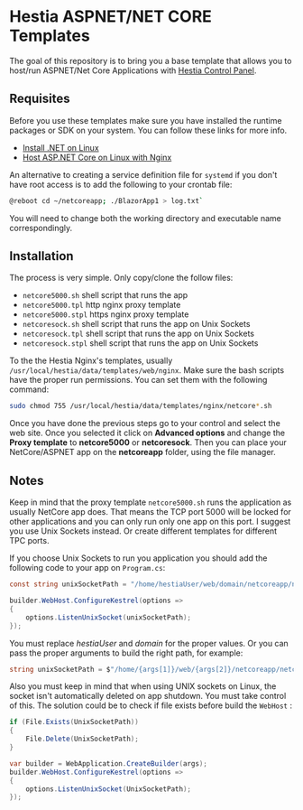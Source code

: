# Hestia ASPNET/NET CORE Templates
The goal of this repository is to bring you a base template that allows you to host/run ASPNET/Net Core Applications with [Hestia Control Panel](https://hestiacp.com/).

## Requisites
Before you use these templates make sure you have installed the runtime packages or SDK on your system. You can follow these links for more info.

- [Install .NET on Linux](https://learn.microsoft.com/en-us/dotnet/core/install/linux)
- [Host ASP.NET Core on Linux with Nginx](https://learn.microsoft.com/en-us/aspnet/core/host-and-deploy/linux-nginx)

An alternative to creating a service definition file for `systemd` if you don't have root access is to add the following to your crontab file: 

```bash
@reboot cd ~/netcoreapp; ./BlazorApp1 > log.txt`
```

You will need to change both the working directory and executable name correspondingly.

## Installation
The process is very simple. Only copy/clone the follow files:
* `netcore5000.sh` shell script that runs the app
* `netcore5000.tpl` http nginx proxy template
* `netcore5000.stpl` https nginx proxy template
* `netcoresock.sh` shell script that runs the app on Unix Sockets
* `netcoresock.tpl` shell script that runs the app on Unix Sockets
* `netcoresock.stpl` shell script that runs the app on Unix Sockets

To the the Hestia Nginx's templates, usually `/usr/local/hestia/data/templates/web/nginx`. Make sure the bash scripts have the proper run permissions. You can set them with the following command:
```bash
sudo chmod 755 /usr/local/hestia/data/templates/nginx/netcore*.sh
```

Once you have done the previous steps go to your control and select the web site. Once you selected it click on **Advanced options** and change the **Proxy template** to **netcore5000** or **netcoresock**. Then you can place your NetCore/ASPNET app on the **netcoreapp** folder, using the file manager.

## Notes
Keep in mind that the proxy template `netcore5000.sh` runs the application as usually NetCore app does. That means the TCP port 5000 will be locked for other applications and you can only run only one app on this port. I suggest you use Unix Sockets instead. Or create different templates for different TPC ports.

If you choose Unix Sockets to run you application you should add the following code to your app on `Program.cs`:

```c#
const string unixSocketPath = "/home/hestiaUser/web/domain/netcoreapp/netcore.sock";

builder.WebHost.ConfigureKestrel(options =>
{
    options.ListenUnixSocket(unixSocketPath);
});
```

You must replace *hestiaUser* and *domain* for the proper values. Or you can pass the proper arguments to build the right path, for example:

```c#
string unixSocketPath = $"/home/{args[1]}/web/{args[2]}/netcoreapp/netcore.sock";
```

Also you must keep in mind that when using UNIX sockets on Linux, the socket isn't automatically deleted on app shutdown. You must take control of this. The solution could be to check if file exists before build the `WebHost` :

```c#
if (File.Exists(UnixSocketPath))
{
    File.Delete(UnixSocketPath);
}

var builder = WebApplication.CreateBuilder(args);
builder.WebHost.ConfigureKestrel(options =>
{
    options.ListenUnixSocket(UnixSocketPath);
});
```
